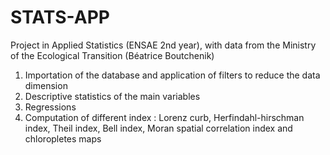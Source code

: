 # STATS-APP
Project in Applied Statistics (ENSAE 2nd year), with data from the Ministry of the Ecological Transition (Béatrice Boutchenik) 
1. Importation of the database and application of filters to reduce the data dimension
2. Descriptive statistics of the main variables
3. Regressions
4. Computation of different index : Lorenz curb, Herfindahl-hirschman index, Theil index, Bell index, Moran spatial correlation index and chloropletes maps
